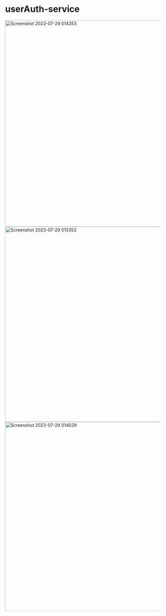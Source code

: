 #  userAuth-service
<img width="667" alt="Screenshot 2023-07-29 014353" src="https://github.com/Harisankar2000/userAuth-service/assets/96780240/9c94f4c8-04d7-410e-95ba-7cbaabf5c830">
<img width="631" alt="Screenshot 2023-07-29 013353" src="https://github.com/Harisankar2000/userAuth-service/assets/96780240/af1c1cb8-a6f4-487d-988f-73f3940d0c0d">
<img width="611" alt="Screenshot 2023-07-29 014029" src="https://github.com/Harisankar2000/userAuth-service/assets/96780240/f5ec3bc4-7395-4ef1-93a6-ed1a477d520b">
